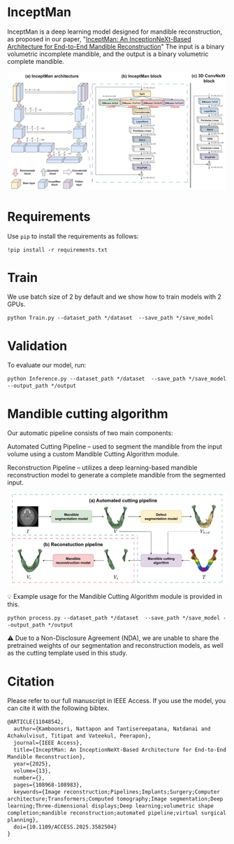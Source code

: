 # InceptMan

InceptMan is a deep learning model designed for mandible reconstruction, as proposed in our paper, "[InceptMan: An InceptionNeXt-Based Architecture for End-to-End Mandible Reconstruction](https://ieeexplore.ieee.org/document/11048542)" The input is a binary volumetric incomplete mandible, and the output is a binary volumetric complete mandible.

![alt text](https://github.com/oxygen-ii/InceptMan/blob/main/image/model.png?raw=true)

# Requirements

Use `pip` to install the requirements as follows:
```
!pip install -r requirements.txt
```

# Train
We use batch size of 2 by default and we show how to train models with 2 GPUs.

```
python Train.py --dataset_path */dataset  --save_path */save_model
```

# Validation
To evaluate our model, run:

```
python Inference.py --dataset_path */dataset  --save_path */save_model --output_path */output
```
# Mandible cutting algorithm

Our automatic pipeline consists of two main components:

Automated Cutting Pipeline – used to segment the mandible from the input volume using a custom Mandible Cutting Algorithm module.

Reconstruction Pipeline – utilizes a deep learning-based mandible reconstruction model to generate a complete mandible from the segmented input.

![alt text](https://github.com/oxygen-ii/InceptMan/blob/main/image/pipeline.png?raw=true)

💡 Example usage for the Mandible Cutting Algorithm module is provided in this.

```
python process.py --dataset_path */dataset  --save_path */save_model --output_path */output
```

⚠️ Due to a Non-Disclosure Agreement (NDA), we are unable to share the pretrained weights of our segmentation and reconstruction models, as well as the cutting template used in this study.

# Citation

Please refer to our full manuscript in IEEE Access. If you use the model, you can cite it with the following bibtex.

```
@ARTICLE{11048542,
  author={Kamboonsri, Nattapon and Tantisereepatana, Natdanai and Achakulvisut, Titipat and Vateekul, Peerapon},
  journal={IEEE Access}, 
  title={InceptMan: An InceptionNeXt-Based Architecture for End-to-End Mandible Reconstruction}, 
  year={2025},
  volume={13},
  number={},
  pages={108968-108983},
  keywords={Image reconstruction;Pipelines;Implants;Surgery;Computer architecture;Transformers;Computed tomography;Image segmentation;Deep learning;Three-dimensional displays;Deep learning;volumetric shape completion;mandible reconstruction;automated pipeline;virtual surgical planning},
  doi={10.1109/ACCESS.2025.3582504}
}
```

